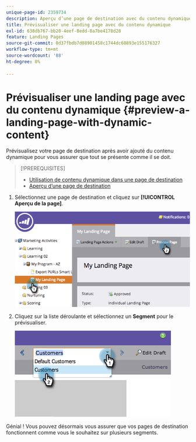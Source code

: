 ```yaml
---
unique-page-id: 2359734
description: Aperçu d’une page de destination avec du contenu dynamique - Documents Marketo - Documentation du produit
title: Prévisualiser une landing page avec du contenu dynamique
exl-id: 638db767-bb20-4eef-8edd-8a7be4178d28
feature: Landing Pages
source-git-commit: 0d37fbdb7d08901458c1744dc68893e155176327
workflow-type: tm+mt
source-wordcount: '88'
ht-degree: 0%

---
```


# Prévisualiser une landing page avec du contenu dynamique {#preview-a-landing-page-with-dynamic-content}

Prévisualisez votre page de destination après avoir ajouté du contenu dynamique pour vous assurer que tout se présente comme il se doit.

>[!PREREQUISITES]
>
>* [Utilisation de contenu dynamique dans une page de destination](/help/marketo/product-docs/demand-generation/landing-pages/personalizing-landing-pages/use-dynamic-content-in-a-landing-page.md)
>* [Aperçu d’une page de destination](/help/marketo/product-docs/demand-generation/landing-pages/landing-page-actions/preview-a-landing-page.md)

1. Sélectionnez une page de destination et cliquez sur **[!UICONTROL Aperçu de la page]**.

   ![](assets/image2014-9-17-16-3a9-3a55.png)

1. Cliquez sur la liste déroulante et sélectionnez un **Segment** pour le prévisualiser.

   ![](assets/image2014-9-25-15-3a34-3a40.png)

Génial ! Vous pouvez désormais vous assurer que vos pages de destination fonctionnent comme vous le souhaitez sur plusieurs segments.
